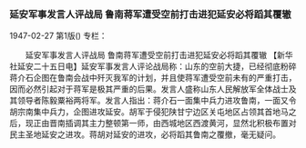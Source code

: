 ### 延安军事发言人评战局  鲁南蒋军遭受空前打击进犯延安必将蹈其覆辙

1947-02-27
第1版()
专栏：

　　延安军事发言人评战局
    鲁南蒋军遭受空前打击进犯延安必将蹈其覆辙
    【新华社延安二十五日电】延安军事发言人评论战局称：山东的空前大捷，已经彻底粉碎蒋介石企图在鲁南会战中歼灭我军的计划，并且使蒋军遭受空前未有的严重打击，因而必然引起对于蒋军是极其严重的后果。发言人盛称山东人民解放军全体战士及其领导者陈毅粟裕两将军。发言人指出：蒋介石一面集中兵力进攻鲁南，一面又令胡宗南集中兵力，企图进攻延安。胡军于侵犯陕甘宁边区关屯地区占领其首地马之后，现正由晋南插调其主力整顿第一师，由西城地区西渡黄河，显然北积极布置对民主圣地延安之进攻。蒋胡对延安的进攻，必将蹈其鲁南之覆撤，毫无疑问。
